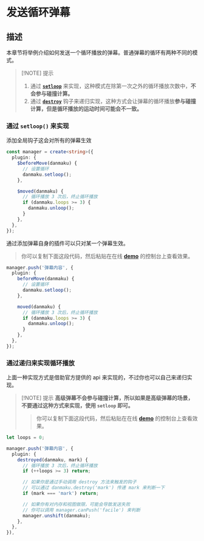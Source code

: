 # 发送循环弹幕

## 描述

本章节将举例介绍如何发送一个循环播放的弹幕。普通弹幕的循环有两种不同的模式。

> [!NOTE] 提示
>
> 1. 通过 [**`setloop`**](../reference/danmaku-api/#danmaku-setloop) 来实现，这种模式在除第一次之外的循环播放次数中，**不会参与碰撞计算。**
> 2. 通过 [**`destroy`**](../reference/danmaku-hooks/#hooks-destroy) 钩子来递归实现，这种方式会让弹幕的循环播放**参与碰撞计算，但是循环播放的运动时间可能会不一致。**

### 通过 `setloop()` 来实现

添加全局钩子这会对所有的弹幕生效

```ts {5,11}
const manager = create<string>({
  plugin: {
    $beforeMove(danmaku) {
      // 设置循环
      danmaku.setloop();
    },

    $moved(danmaku) {
      // 循环播放 3 次后，终止循环播放
      if (danmaku.loops >= 3) {
        danmaku.unloop();
      }
    },
  },
});
```

通过添加弹幕自身的插件可以只对某一个弹幕生效。

> 你可以复制下面这段代码，然后粘贴在在线 [**demo**](https://imtaotao.github.io/danmu/) 的控制台上查看效果。

```ts {5,11}
manager.push('弹幕内容', {
  plugin: {
    beforeMove(danmaku) {
      // 设置循环
      danmaku.setloop();
    },

    moved(danmaku) {
      // 循环播放 3 次后，终止循环播放
      if (danmaku.loops >= 3) {
        danmaku.unloop();
      }
    },
  },
});
```

### 通过递归来实现循环播放

上面一种实现方式是借助官方提供的 api 来实现的，不过你也可以自己来递归实现。

> [!NOTE] 提示
> **高级弹幕不会参与碰撞计算，所以如果是高级弹幕的场景，不要通过这种方式来实现，使用 `setloop` 即可。**
>
> > 你可以复制下面这段代码，然后粘贴在在线 [**demo**](https://imtaotao.github.io/danmu/) 的控制台上查看效果。

```ts {7,11,15}
let loops = 0;

manager.push('弹幕内容', {
  plugin: {
    destroyed(danmaku, mark) {
      // 循环播放 3 次后，终止循环播放
      if (++loops >= 3) return;

      // 如果你是通过手动调用 destroy 方法来触发的钩子
      // 可以通过 danmaku.destroy('mark') 传递 mark 来判断一下
      if (mark === 'mark') return;

      // 如果你有对内存和视图做限，可能会导致发送失败
      // 你可以调用 manager.canPush('facile') 来判断
      manager.unshift(danmaku);
    },
  },
}),
```
